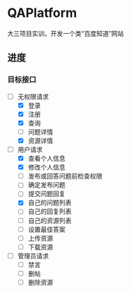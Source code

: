 # QAPlatform
大三项目实训，开发一个类“百度知道”网站

## 进度
### 目标接口

- [ ] 无权限请求
  - [x] 登录
  - [x] 注册
  - [x] 查询
  - [ ] 问题详情
  - [x] 资源详情
- [ ] 用户请求
  - [x] 查看个人信息
  - [x] 修改个人信息
  - [ ] 发布或回答问题前检查权限
  - [ ] 确定发布问题
  - [ ] 提交问题回复
  - [x] 自己的问题列表
  - [ ] 自己的回复列表
  - [ ] 自己的资源列表
  - [ ] 设置最佳答案
  - [ ] 上传资源
  - [ ] 下载资源
- [ ] 管理员请求
  - [ ] 禁言
  - [ ] 删帖
  - [ ] 删除资源
